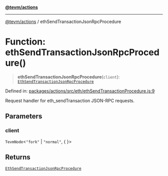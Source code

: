 [**@tevm/actions**](../README.md)

***

[@tevm/actions](../globals.md) / ethSendTransactionJsonRpcProcedure

# Function: ethSendTransactionJsonRpcProcedure()

> **ethSendTransactionJsonRpcProcedure**(`client`): [`EthSendTransactionJsonRpcProcedure`](../type-aliases/EthSendTransactionJsonRpcProcedure.md)

Defined in: [packages/actions/src/eth/ethSendTransactionProcedure.js:9](https://github.com/evmts/tevm-monorepo/blob/main/packages/actions/src/eth/ethSendTransactionProcedure.js#L9)

Request handler for eth_sendTransaction JSON-RPC requests.

## Parameters

### client

`TevmNode`\<`"fork"` \| `"normal"`, \{ \}\>

## Returns

[`EthSendTransactionJsonRpcProcedure`](../type-aliases/EthSendTransactionJsonRpcProcedure.md)
